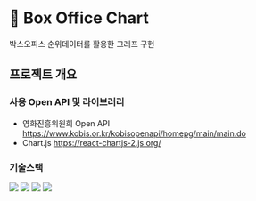 # 🎥 Box Office Chart
박스오피스 순위데이터를 활용한 그래프 구현
## 프로젝트 개요
### 사용 Open API 및 라이브러리
* 영화진흥위원회 Open API https://www.kobis.or.kr/kobisopenapi/homepg/main/main.do
* Chart.js https://react-chartjs-2.js.org/
### 기술스택
  <img src="https://img.shields.io/badge/HTML5-E34F26?style=flat-square&logo=HTML5&logoColor=white"/></a>
  <img src="https://img.shields.io/badge/CSS3-1572B6?style=flat-square&logo=CSS3&logoColor=white"/></a>
  <img src="https://img.shields.io/badge/React-61DAFB?style=flat-square&logo=React&logoColor=white"/></a>
  <img src="https://img.shields.io/badge/Redux-764ABC?style=flat-square&logo=Redux&logoColor=white"/></a>
  
